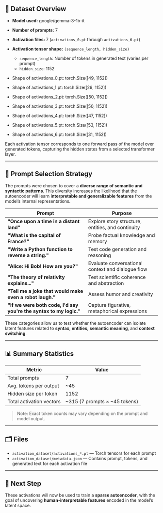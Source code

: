 

## 📄 Dataset Overview

- **Model used:** google/gemma-3-1b-it
- **Number of prompts:** 7
- **Activation files:** 7 (`activations_0.pt` through `activations_6.pt`)
- **Activation tensor shape:** `(sequence_length, hidden_size)`  
  - `sequence_length`: Number of tokens in generated text (varies per prompt)
  - `hidden_size`: 1152

- Shape of activations_0.pt: torch.Size([49, 1152])
- Shape of activations_1.pt: torch.Size([29, 1152])
- Shape of activations_2.pt: torch.Size([50, 1152])
- Shape of activations_3.pt: torch.Size([50, 1152])
- Shape of activations_4.pt: torch.Size([47, 1152])
- Shape of activations_5.pt: torch.Size([53, 1152])
- Shape of activations_6.pt: torch.Size([31, 1152])

Each activation tensor corresponds to one forward pass of the model over generated tokens, capturing the hidden states from a selected transformer layer.

---

## 🧠 Prompt Selection Strategy

The prompts were chosen to cover a **diverse range of semantic and syntactic patterns**. This diversity increases the likelihood that the autoencoder will learn **interpretable and generalizable features** from the model’s internal representations.

| Prompt | Purpose |
|--------|---------|
| **"Once upon a time in a distant land"** | Explore story structure, entities, and continuity |
| **"What is the capital of France?"** | Probe factual knowledge and memory |
| **"Write a Python function to reverse a string."** | Test code generation and reasoning |
| **"Alice: Hi Bob! How are you?"** | Evaluate conversational context and dialogue flow |
| **"The theory of relativity explains..."** | Test scientific coherence and abstraction |
| **"Tell me a joke that would make even a robot laugh."** | Assess humor and creativity |
| **"If we were both code, I'd say you're the syntax to my logic."** | Capture figurative, metaphorical expressions |

These categories allow us to test whether the autoencoder can isolate latent features related to **syntax**, **entities**, **semantic meaning**, and **context switching**.

---

## 📊 Summary Statistics

| Metric                       | Value                          |
|-----------------------------|---------------------------------|
| Total prompts               | 7                               |
| Avg. tokens per output      | ~45                             |
| Hidden size per token       | 1152                             |
| Total activation vectors    | ~315 (7 prompts × ~45 tokens)   |

> Note: Exact token counts may vary depending on the prompt and model output.

---

## 🗂 Files

- `activation_dataset/activations_*.pt` — Torch tensors for each prompt
- `activation_dataset/metadata.json` — Contains prompt, tokens, and generated text for each activation file

---

## 📌 Next Step

These activations will now be used to train a **sparse autoencoder**, with the goal of uncovering **human-interpretable features** encoded in the model’s latent space.

